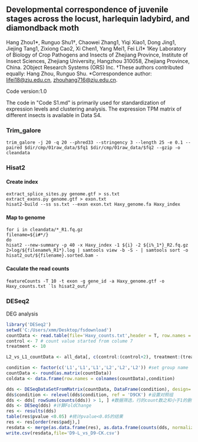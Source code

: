 ## Developmental correspondence of juvenile stages across the locust, harlequin ladybird, and diamondback moth

Hang Zhou1*, Runguo Shu1†, Chaowei Zhang1, Yiqi Xiao1, Dong Jing1, Jiejing Tang1, Zixiong Cao2, Xi Chen1, Yang Mei1, Fei Li1*
1Key Laboratory of Biology of Crop Pathogens and Insects of Zhejiang Province, Institute of Insect Sciences, Zhejiang University, Hangzhou 310058, Zhejiang Province, China. 
2Object Research Systems (ORS) Inc. 
†These authors contributed equally: Hang Zhou, Runguo Shu. 
*Correspondence author: lifei18@zju.edu.cn, zhouhang716@zju.edu.cn.

Code version:1.0

The code in "Code S1.md" is primarily used for standardization of expression levels and clustering analysis. The expression TPM matrix of different insects is available in Data S4.

### Trim_galore
```shell
trim_galore -j 20 -q 20 --phred33 --stringency 3 --length 25 -e 0.1 --paired $dir/cmp/01raw_data/$fq1 $dir/cmp/01raw_data/$fq2 --gzip -o cleandata

```
### Hisat2
#### Create index
```shell
extract_splice_sites.py genome.gtf > ss.txt
extract_exons.py genome.gtf > exon.txt
hisat2-build --ss ss.txt --exon exon.txt Haxy_genome.fa Haxy_index

```
#### Map to genome
```shell
for i in cleandata/*_R1.fq.gz   
filename=${i#*/}
do
hisat2 --new-summary -p 40 -x Haxy_index -1 ${i} -2 ${i%_1*}_R2.fq.gz 2>log/${filename%_R1*}.log | samtools view -b -S - | samtools sort -o hisat2_out/${filename}.sorted.bam -

```
#### Caculate the read counts
```shell
featureCounts -T 10 -t exon -g gene_id -a Haxy_genome.gtf -o Haxy_counts.txt `ls hisat2_out/`
```
### DESeq2
DEG analysis
```r
library('DESeq2')
setwd('C:/Users/xmm/Desktop/fsdownload')
countData <- read.table(file='Haxy_counts.txt',header = T, row.names = 1) 
control <- 7 # count value started from colume 7
treatment <- 10

L2_vs_L1_countData <- all_data[, c(control:(control+2), treatment:(treatment+2))]

condition <- factor(c('L1','L1','L1','L2','L2','L2')) #set group name
countData <- round(as.matrix(countData)) 
coldata <- data.frame(row.names = colnames(countData),condition)

dds <- DESeqDataSetFromMatrix(countData, DataFrame(condition), design= ~ condition)
dds$condition <- relevel(dds$condition, ref = 'D9CK') #设置对照组
dds <- dds[ rowSums(counts(dds)) > 1, ] #数据筛选，行的count数之和小于1的删除
dds <- DESeq(dds) #计算FoldChange
res <- results(dds)
table(res$pvalue <0.05) #统计pvalue<0.05的结果
res <- res[order(res$padj),]
resdata <- merge(as.data.frame(res), as.data.frame(counts(dds, normalized=TRUE)),by='row.names',sort=FALSE)
write.csv(resdata,file='D9-L_vs_D9-CK.csv')
